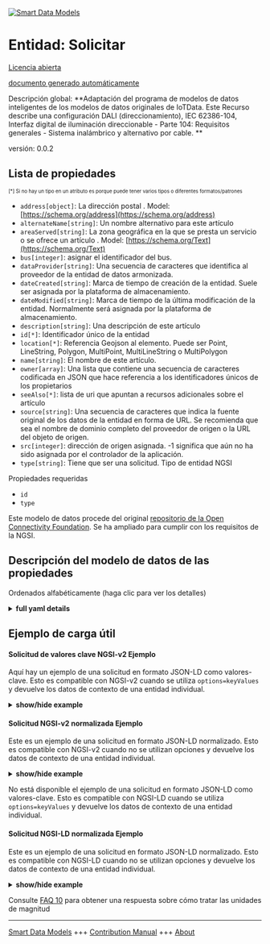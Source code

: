 <!-- 10-Header -->  
[![Smart Data Models](https://smartdatamodels.org/wp-content/uploads/2022/01/SmartDataModels_logo.png "Logo")](https://smartdatamodels.org)  
Entidad: Solicitar  
==================<!-- /10-Header -->  
<!-- 15-License -->  
[Licencia abierta](https://github.com/smart-data-models//dataModel.OCF/blob/master/Request/LICENSE.md)  
[documento generado automáticamente](https://docs.google.com/presentation/d/e/2PACX-1vTs-Ng5dIAwkg91oTTUdt8ua7woBXhPnwavZ0FxgR8BsAI_Ek3C5q97Nd94HS8KhP-r_quD4H0fgyt3/pub?start=false&loop=false&delayms=3000#slide=id.gb715ace035_0_60)  
<!-- /15-License -->  
<!-- 20-Description -->  
Descripción global: **Adaptación del programa de modelos de datos inteligentes de los modelos de datos originales de IoTData. Este Recurso describe una configuración DALI (direccionamiento), IEC 62386-104, Interfaz digital de iluminación direccionable - Parte 104: Requisitos generales - Sistema inalámbrico y alternativo por cable. **  
versión: 0.0.2  
<!-- /20-Description -->  
<!-- 30-PropertiesList -->  

## Lista de propiedades  

<sup><sub>[*] Si no hay un tipo en un atributo es porque puede tener varios tipos o diferentes formatos/patrones</sub></sup>  
- `address[object]`: La dirección postal  . Model: [https://schema.org/address](https://schema.org/address)- `alternateName[string]`: Un nombre alternativo para este artículo  - `areaServed[string]`: La zona geográfica en la que se presta un servicio o se ofrece un artículo  . Model: [https://schema.org/Text](https://schema.org/Text)- `bus[integer]`: asignar el identificador del bus.  - `dataProvider[string]`: Una secuencia de caracteres que identifica al proveedor de la entidad de datos armonizada.  - `dateCreated[string]`: Marca de tiempo de creación de la entidad. Suele ser asignada por la plataforma de almacenamiento.  - `dateModified[string]`: Marca de tiempo de la última modificación de la entidad. Normalmente será asignada por la plataforma de almacenamiento.  - `description[string]`: Una descripción de este artículo  - `id[*]`: Identificador único de la entidad  - `location[*]`: Referencia Geojson al elemento. Puede ser Point, LineString, Polygon, MultiPoint, MultiLineString o MultiPolygon  - `name[string]`: El nombre de este artículo.  - `owner[array]`: Una lista que contiene una secuencia de caracteres codificada en JSON que hace referencia a los identificadores únicos de los propietarios  - `seeAlso[*]`: lista de uri que apuntan a recursos adicionales sobre el artículo  - `source[string]`: Una secuencia de caracteres que indica la fuente original de los datos de la entidad en forma de URL. Se recomienda que sea el nombre de dominio completo del proveedor de origen o la URL del objeto de origen.  - `src[integer]`: dirección de origen asignada. -1 significa que aún no ha sido asignada por el controlador de la aplicación.  - `type[string]`: Tiene que ser una solicitud. Tipo de entidad NGSI  <!-- /30-PropertiesList -->  
<!-- 35-RequiredProperties -->  
Propiedades requeridas  
- `id`  - `type`  <!-- /35-RequiredProperties -->  
<!-- 40-RequiredProperties -->  
Este modelo de datos procede del original [repositorio de la Open Connectivity Foundation](https://github.com/openconnectivityfoundation/IoTDataModels). Se ha ampliado para cumplir con los requisitos de la NGSI.  
<!-- /40-RequiredProperties -->  
<!-- 50-DataModelHeader -->  
## Descripción del modelo de datos de las propiedades  
Ordenados alfabéticamente (haga clic para ver los detalles)  
<!-- /50-DataModelHeader -->  
<!-- 60-ModelYaml -->  
<details><summary><strong>full yaml details</strong></summary>    
```yaml  
Request:    
  description: 'Smart Data Models Program adaptation of the original IoTData data Models. This Resource describes a DALI (addressing) configuration,  IEC 62386-104, Digital  addressable lighting interface - Part 104: General requirements - Wireless and alternative wired system. '    
  properties:    
    address:    
      description: 'The mailing address'    
      properties:    
        addressCountry:    
          description: 'Property. The country. For example, Spain. Model:''https://schema.org/addressCountry'''    
          type: string    
        addressLocality:    
          description: 'Property. The locality in which the street address is, and which is in the region. Model:''https://schema.org/addressLocality'''    
          type: string    
        addressRegion:    
          description: 'Property. The region in which the locality is, and which is in the country. Model:''https://schema.org/addressRegion'''    
          type: string    
        postOfficeBoxNumber:    
          description: 'Property. The post office box number for PO box addresses. For example, 03578. Model:''https://schema.org/postOfficeBoxNumber'''    
          type: string    
        postalCode:    
          description: 'Property. The postal code. For example, 24004. Model:''https://schema.org/https://schema.org/postalCode'''    
          type: string    
        streetAddress:    
          description: 'Property. The street address. Model:''https://schema.org/streetAddress'''    
          type: string    
      type: object    
      x-ngsi:    
        model: https://schema.org/address    
        type: Property    
    alternateName:    
      description: 'An alternative name for this item'    
      type: string    
      x-ngsi:    
        type: Property    
    areaServed:    
      description: 'The geographic area where a service or offered item is provided'    
      type: string    
      x-ngsi:    
        model: https://schema.org/Text    
        type: Property    
    bus:    
      description: 'assign the bus identifier.'    
      type: integer    
      x-ngsi:    
        type: Property    
    dataProvider:    
      description: 'A sequence of characters identifying the provider of the harmonised data entity.'    
      type: string    
      x-ngsi:    
        type: Property    
    dateCreated:    
      description: 'Entity creation timestamp. This will usually be allocated by the storage platform.'    
      format: date-time    
      type: string    
      x-ngsi:    
        type: Property    
    dateModified:    
      description: 'Timestamp of the last modification of the entity. This will usually be allocated by the storage platform.'    
      format: date-time    
      type: string    
      x-ngsi:    
        type: Property    
    description:    
      description: 'A description of this item'    
      type: string    
      x-ngsi:    
        type: Property    
    id:    
      anyOf: &request_-_properties_-_owner_-_items_-_anyof    
        - description: 'Property. Identifier format of any NGSI entity'    
          maxLength: 256    
          minLength: 1    
          pattern: ^[\w\-\.\{\}\$\+\*\[\]`|~^@!,:\\]+$    
          type: string    
        - description: 'Property. Identifier format of any NGSI entity'    
          format: uri    
          type: string    
      description: 'Unique identifier of the entity'    
      x-ngsi:    
        type: Property    
    location:    
      description: 'Geojson reference to the item. It can be Point, LineString, Polygon, MultiPoint, MultiLineString or MultiPolygon'    
      oneOf:    
        - description: 'GeoProperty. Geojson reference to the item. Point'    
          properties:    
            bbox:    
              items:    
                type: number    
              minItems: 4    
              type: array    
            coordinates:    
              items:    
                type: number    
              minItems: 2    
              type: array    
            type:    
              enum:    
                - Point    
              type: string    
          required:    
            - type    
            - coordinates    
          title: 'GeoJSON Point'    
          type: object    
        - description: 'GeoProperty. Geojson reference to the item. LineString'    
          properties:    
            bbox:    
              items:    
                type: number    
              minItems: 4    
              type: array    
            coordinates:    
              items:    
                items:    
                  type: number    
                minItems: 2    
                type: array    
              minItems: 2    
              type: array    
            type:    
              enum:    
                - LineString    
              type: string    
          required:    
            - type    
            - coordinates    
          title: 'GeoJSON LineString'    
          type: object    
        - description: 'GeoProperty. Geojson reference to the item. Polygon'    
          properties:    
            bbox:    
              items:    
                type: number    
              minItems: 4    
              type: array    
            coordinates:    
              items:    
                items:    
                  items:    
                    type: number    
                  minItems: 2    
                  type: array    
                minItems: 4    
                type: array    
              type: array    
            type:    
              enum:    
                - Polygon    
              type: string    
          required:    
            - type    
            - coordinates    
          title: 'GeoJSON Polygon'    
          type: object    
        - description: 'GeoProperty. Geojson reference to the item. MultiPoint'    
          properties:    
            bbox:    
              items:    
                type: number    
              minItems: 4    
              type: array    
            coordinates:    
              items:    
                items:    
                  type: number    
                minItems: 2    
                type: array    
              type: array    
            type:    
              enum:    
                - MultiPoint    
              type: string    
          required:    
            - type    
            - coordinates    
          title: 'GeoJSON MultiPoint'    
          type: object    
        - description: 'GeoProperty. Geojson reference to the item. MultiLineString'    
          properties:    
            bbox:    
              items:    
                type: number    
              minItems: 4    
              type: array    
            coordinates:    
              items:    
                items:    
                  items:    
                    type: number    
                  minItems: 2    
                  type: array    
                minItems: 2    
                type: array    
              type: array    
            type:    
              enum:    
                - MultiLineString    
              type: string    
          required:    
            - type    
            - coordinates    
          title: 'GeoJSON MultiLineString'    
          type: object    
        - description: 'GeoProperty. Geojson reference to the item. MultiLineString'    
          properties:    
            bbox:    
              items:    
                type: number    
              minItems: 4    
              type: array    
            coordinates:    
              items:    
                items:    
                  items:    
                    items:    
                      type: number    
                    minItems: 2    
                    type: array    
                  minItems: 4    
                  type: array    
                type: array    
              type: array    
            type:    
              enum:    
                - MultiPolygon    
              type: string    
          required:    
            - type    
            - coordinates    
          title: 'GeoJSON MultiPolygon'    
          type: object    
      x-ngsi:    
        type: GeoProperty    
    name:    
      description: 'The name of this item.'    
      type: string    
      x-ngsi:    
        type: Property    
    owner:    
      description: 'A List containing a JSON encoded sequence of characters referencing the unique Ids of the owner(s)'    
      items:    
        anyOf: *request_-_properties_-_owner_-_items_-_anyof    
        description: 'Property. Unique identifier of the entity'    
      type: array    
      x-ngsi:    
        type: Property    
    seeAlso:    
      description: 'list of uri pointing to additional resources about the item'    
      oneOf:    
        - items:    
            format: uri    
            type: string    
          minItems: 1    
          type: array    
        - format: uri    
          type: string    
      x-ngsi:    
        type: Property    
    source:    
      description: 'A sequence of characters giving the original source of the entity data as a URL. Recommended to be the fully qualified domain name of the source provider, or the URL to the source object.'    
      type: string    
      x-ngsi:    
        type: Property    
    src:    
      description: 'assigned source address. -1 means not yet assigned by the Application controller.'    
      type: integer    
      x-ngsi:    
        type: Property    
    type:    
      description: 'It has to be Request. NGSI entity type'    
      enum:    
        - Request    
      type: string    
      x-ngsi:    
        type: Property    
  required:    
    - id    
    - type    
  type: object    
  x-derived-from: https://github.com/OpenInterConnect/IoTDataModels/blob/master/RequestResURI.swagger.json    
  x-disclaimer: 'Redistribution and use in source and binary forms, with or without modification, are permitted  provided that the license conditions are met. Copyleft (c) 2021 Contributors to Smart Data Models Program'    
  x-license-url: https://github.com/smart-data-models/dataModel.OCF/blob/master/Request/LICENSE.md    
  x-model-schema: https://smart-data-models.github.io/dataModel.IoTDataModels/Request/schema.json    
  x-model-tags: OCF    
  x-version: 0.0.2    
```  
</details>    
<!-- /60-ModelYaml -->  
<!-- 70-MiddleNotes -->  
<!-- /70-MiddleNotes -->  
<!-- 80-Examples -->  
## Ejemplo de carga útil  
#### Solicitud de valores clave NGSI-v2 Ejemplo  
Aquí hay un ejemplo de una solicitud en formato JSON-LD como valores-clave. Esto es compatible con NGSI-v2 cuando se utiliza `options=keyValues` y devuelve los datos de contexto de una entidad individual.  
<details><summary><strong>show/hide example</strong></summary>    
```json  
{  
  "id": "urn:ngsi-ld:Request:id:AFNY:57766358",  
  "dateCreated": "2010-03-09T07:29:45Z",  
  "dateModified": "1990-08-28T22:19:33Z",  
  "source": "Year several machine site real most serious.",  
  "name": "Close back treat state. Energy pattern cost particular. Person fine list business either lay cell.",  
  "alternateName": "Republican one sign field remain. Political new other address high involve.",  
  "description": "Foreign hundred order off. Also possible young sea leg ask. House foot daughter mention off. Decision do factor card record.",  
  "dataProvider": "Trade career difference store. Ever make little nation. Standard benefit later Mr test.",  
  "owner": [  
    "urn:ngsi-ld:Request:items:KZUF:25931555",  
    "urn:ngsi-ld:Request:items:YMEC:56722326"  
  ],  
  "seeAlso": [  
    "urn:ngsi-ld:Request:items:SILP:59938387",  
    "urn:ngsi-ld:Request:items:UYUT:96839831"  
  ],  
  "location": {  
    "type": "Point",  
    "coordinates": [  
      27.633883,  
      87.539491  
    ]  
  },  
  "address": {  
    "streetAddress": "Blood upon view court fast. Cultural pick need natural bar hour speak. Hotel worker main debate thus never. Finish argue tree full.",  
    "addressLocality": "Their quality others serve shoulder fight. Pm nor property affect. Pretty when yes man into tax.",  
    "addressRegion": "Citizen hard thing world message art. Early bit bring marriage pretty. Data direction that office.",  
    "addressCountry": "Recent chance play expert behavior. Nothing low billion ability cold former view. Fly general billion reach.",  
    "postalCode": "Moment answer huge cell in wife. Body before service purpose the.",  
    "postOfficeBoxNumber": "Discussion suffer end wonder affect family. Shoulder rather government argue lawyer loss beyond assume. Citizen ground deal ask."  
  },  
  "areaServed": "Lose important attention recent happy imagine light message."  
}  
```  
</details>  
#### Solicitud NGSI-v2 normalizada Ejemplo  
Este es un ejemplo de una solicitud en formato JSON-LD normalizado. Esto es compatible con NGSI-v2 cuando no se utilizan opciones y devuelve los datos de contexto de una entidad individual.  
<details><summary><strong>show/hide example</strong></summary>    
```json  
{  
  "id": {  
    "type": "string",  
    "value": "urn:ngsi-ld:Request:id:AFNY:57766358"  
  },  
  "dateCreated": {  
    "format": "date-time",  
    "type": "string",  
    "value": "2010-03-09T07:29:45Z"  
  },  
  "dateModified": {  
    "format": "date-time",  
    "type": "string",  
    "value": "1990-08-28T22:19:33Z"  
  },  
  "source": {  
    "type": "string",  
    "value": "Year several machine site real most serious."  
  },  
  "name": {  
    "type": "string",  
    "value": "Close back treat state. Energy pattern cost particular. Person fine list business either lay cell."  
  },  
  "alternateName": {  
    "type": "string",  
    "value": "Republican one sign field remain. Political new other address high involve."  
  },  
  "description": {  
    "type": "string",  
    "value": "Foreign hundred order off. Also possible young sea leg ask. House foot daughter mention off. Decision do factor card record."  
  },  
  "dataProvider": {  
    "type": "string",  
    "value": "Trade career difference store. Ever make little nation. Standard benefit later Mr test."  
  },  
  "owner": {  
    "type": "array",  
    "value": [  
      "urn:ngsi-ld:Request:items:KZUF:25931555",  
      "urn:ngsi-ld:Request:items:YMEC:56722326"  
    ]  
  },  
  "seeAlso": {  
    "type": "array",  
    "value": [  
      "urn:ngsi-ld:Request:items:SILP:59938387",  
      "urn:ngsi-ld:Request:items:UYUT:96839831"  
    ]  
  },  
  "location": {  
    "type": "object",  
    "value": {  
      "type": "Point",  
      "coordinates": [  
        27.633883,  
        87.539491  
      ]  
    }  
  },  
  "address": {  
    "type": "object",  
    "value": {  
      "streetAddress": "Blood upon view court fast. Cultural pick need natural bar hour speak. Hotel worker main debate thus never. Finish argue tree full.",  
      "addressLocality": "Their quality others serve shoulder fight. Pm nor property affect. Pretty when yes man into tax.",  
      "addressRegion": "Citizen hard thing world message art. Early bit bring marriage pretty. Data direction that office.",  
      "addressCountry": "Recent chance play expert behavior. Nothing low billion ability cold former view. Fly general billion reach.",  
      "postalCode": "Moment answer huge cell in wife. Body before service purpose the.",  
      "postOfficeBoxNumber": "Discussion suffer end wonder affect family. Shoulder rather government argue lawyer loss beyond assume. Citizen ground deal ask."  
    }  
  },  
  "areaServed": {  
    "type": "string",  
    "value": "Lose important attention recent happy imagine light message."  
  }  
}  
```  
</details>  
No está disponible el ejemplo de una solicitud en formato JSON-LD como valores-clave. Esto es compatible con NGSI-LD cuando se utiliza `options=keyValues` y devuelve los datos de contexto de una entidad individual.  
#### Solicitud NGSI-LD normalizada Ejemplo  
Este es un ejemplo de una solicitud en formato JSON-LD normalizado. Esto es compatible con NGSI-LD cuando no se utilizan opciones y devuelve los datos de contexto de una entidad individual.  
<details><summary><strong>show/hide example</strong></summary>    
```json  
{  
    "id": "urn:ngsi-ld:Request:id:QZGG:97786270",  
    "dateCreated": {  
        "type": "Property",  
        "value": {  
            "@type": "DateTime",  
            "@value": "2014-06-19T01:16:52Z"  
        }  
    },  
    "dateModified": {  
        "type": "Property",  
        "value": {  
            "@type": "DateTime",  
            "@value": "2018-10-26T16:52:09Z"  
        }  
    },  
    "source": {  
        "type": "Property",  
        "value": "Quite test religious walk stay executive. Very once training sister."  
    },  
    "name": {  
        "type": "Property",  
        "value": "Police professional carry thousand pretty. Allow whose day TV face no authority. Growth peace skill myself."  
    },  
    "alternateName": {  
        "type": "Property",  
        "value": "Couple toward across. Minute ever successful both third ahead doctor. Program certainly easy individual start it."  
    },  
    "description": {  
        "type": "Property",  
        "value": "Onto future manager question live. Toward around son group. Recent happen project development investment."  
    },  
    "dataProvider": {  
        "type": "Property",  
        "value": "Individual maybe official involve box."  
    },  
    "owner": {  
        "type": "Property",  
        "value": [  
            "urn:ngsi-ld:Request:items:XIWU:94411911",  
            "urn:ngsi-ld:Request:items:BEJI:36324853"  
        ]  
    },  
    "seeAlso": {  
        "type": "Property",  
        "value": [  
            "urn:ngsi-ld:Request:items:RLYS:09925457"  
        ]  
    },  
    "location": {  
        "type": "Property",  
        "value": {  
            "type": "Point",  
            "coordinates": [  
                2.252597,  
                109.289057  
            ]  
        }  
    },  
    "address": {  
        "type": "Property",  
        "value": {  
            "streetAddress": "Career message half trip truth. Society service attack strategy nothing bad particularly the. Person worry need design. Challenge add employee son specific continue.",  
            "addressLocality": "Operation pick must painting. Mission organization into serve hope that show.",  
            "addressRegion": "Toward identify professor heavy. Say any majority next foot professor talk. Certainly central program interview let strategy certainly.",  
            "addressCountry": "Name network business. Agreement draw low section social. Within can thousand nothing who similar.",  
            "postalCode": "Possible voice she single. Other window official top.",  
            "postOfficeBoxNumber": "Turn why here scientist. Tax live watch TV even."  
        }  
    },  
    "areaServed": {  
        "type": "Property",  
        "value": "Them set it tough total should line. Go strong him example include experience American worker. Shake where test own magazine around person."  
    },  
    "@context": [  
        "https://smartdatamodels.org/context.jsonld",  
        "https://raw.githubusercontent.com/smart-data-models/dataModel.OCF/master/context.jsonld"  
    ]  
}  
```  
</details><!-- /80-Examples -->  
<!-- 90-FooterNotes -->  
<!-- /90-FooterNotes -->  
<!-- 95-Units -->  
Consulte [FAQ 10](https://smartdatamodels.org/index.php/faqs/) para obtener una respuesta sobre cómo tratar las unidades de magnitud  
<!-- /95-Units -->  
<!-- 97-LastFooter -->  
---  
[Smart Data Models](https://smartdatamodels.org) +++ [Contribution Manual](https://bit.ly/contribution_manual) +++ [About](https://bit.ly/Introduction_SDM)<!-- /97-LastFooter -->  
